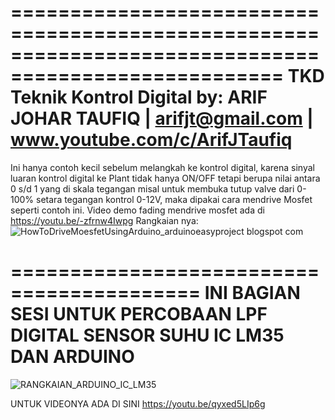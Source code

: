 =====================================================================================================
TKD Teknik Kontrol Digital  by: ARIF JOHAR TAUFIQ | arifjt@gmail.com | www.youtube.com/c/ArifJTaufiq
======================================================================================================
Ini hanya contoh kecil sebelum melangkah ke kontrol digital, karena sinyal luaran kontrol digital ke Plant tidak hanya ON/OFF tetapi berupa nilai antara 0 s/d 1 yang di skala tegangan misal untuk membuka tutup valve dari 0-100% setara tegangan kontrol 0-12V, maka dipakai cara mendrive Mosfet seperti contoh ini. 
Video demo fading mendrive mosfet ada di https://youtu.be/-zfrnw4Iwpg
Rangkaian nya: ![HowToDriveMoesfetUsingArduino_arduinoeasyproject blogspot com](https://user-images.githubusercontent.com/73786260/159126112-c9fa5884-fce9-48c7-9dae-aa0839281220.png)




==========================================
INI BAGIAN SESI UNTUK PERCOBAAN LPF DIGITAL
SENSOR SUHU IC LM35 DAN ARDUINO
==========================================
![RANGKAIAN_ARDUINO_IC_LM35](https://user-images.githubusercontent.com/73786260/177790150-e25d5ede-d63d-42b3-ac62-47f424f172ba.png)

UNTUK VIDEONYA ADA DI SINI https://youtu.be/qyxed5LIp6g
